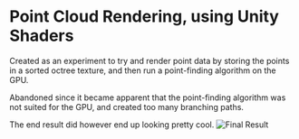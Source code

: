 # Point Cloud Rendering, using Unity Shaders

Created as an experiment to try and render point data by storing the points in a sorted octree texture, and then run a point-finding algorithm on the GPU.

Abandoned since it became apparent that the point-finding algorithm was not suited for the GPU, and created too many branching paths.

The end result did however end up looking pretty cool.
![Final Result](https://raw.githubusercontent.com/mansisaksson/PointCloudRendering/master/Docs/side-by-side.PNG)
